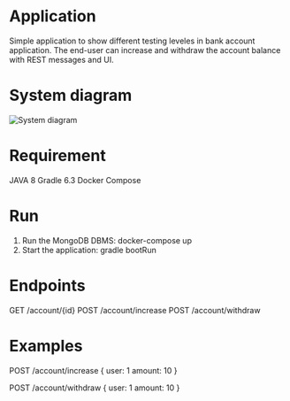 # Application
Simple application to show different testing leveles in bank account application. The end-user can increase and withdraw the account balance with REST messages and UI.

# System diagram
![System diagram](https://www.plantuml.com/plantuml/png/bPBDQkim48NtVeh1XalkmZSlS2aXf9GiIWjjLg6KiJKu8hRaIAEQ4lBkbHtbnpPfgLT7qdUEHZEUMKR3hYeZGpcZAag2UBK49iin9Cr6UbNfBS4-YW0kq7fkT6F9mFy_sL7TlG5Q28iMNhSXgQ3C5IdMTUfaHpW9IQ5BqOkBbugfCCXIgrkN0zIORx7mT3_PiwKiDfoLhaKXV9E_43_Sly8KyrmxnTEz58UuBM7do7o-anArbeeXgNoeOkmvdvzUhgo2QcqbT-wWV-Ll96-4mQOBE2r-IbXT0ZfVRWYPpgupl9uxAnLP2vRCXyofwtFGPshmw3GT4U5XtpBZsiVGiD0XScYdsPl-0Xapj7HZaY8SG_oeLQ4Ny-CSCaXmv_0wCrm3gT2D-kUHRZVybATT9pti7U3LSI-T3DhJFnisfdywQabqY6PUkwhy0W00)

# Requirement
JAVA 8
Gradle 6.3
Docker Compose

# Run
1. Run the MongoDB DBMS: docker-compose up
2. Start the application: gradle bootRun

# Endpoints
GET /account/{id}
POST /account/increase
POST /account/withdraw

# Examples
POST /account/increase
{
    user: 1
    amount: 10
}

POST /account/withdraw
{
    user: 1
    amount: 10
}
